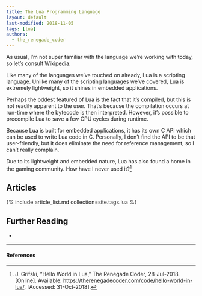 ```yaml
---
title: The Lua Programming Language
layout: default
last-modified: 2018-11-05
tags: [lua]
authors:
  - the_renegade_coder
---
```


As usual, I’m not super familiar with the language we’re working with today,
so let’s consult [Wikipedia][1].

Like many of the languages we’ve touched on already, Lua is a scripting language.
Unlike many of the scripting languages we’ve covered, Lua is extremely lightweight,
so it shines in embedded applications.

Perhaps the oddest featured of Lua is the fact that it’s compiled, but this is
not readily apparent to the user. That’s because the compilation occurs at
run-time where the bytecode is then interpreted. However, it’s possible to
precompile Lua to save a few CPU cycles during runtime.

Because Lua is built for embedded applications, it has its own C API which can
be used to write Lua code in C. Personally, I don’t find the API to be that
user-friendly, but it does eliminate the need for reference management, so I
can’t really complain.

Due to its lightweight and embedded nature, Lua has also found a home in the
gaming community. How have I never used it?[^1]

## Articles

{% include article_list.md collection=site.tags.lua %}

## Further Reading

-

---

#### References

[^1]: J. Grifski, “Hello World in Lua,” The Renegade Coder, 28-Jul-2018. [Online]. Available: <https://therenegadecoder.com/code/hello-world-in-lua/>. [Accessed: 31-Oct-2018].

[1]: https://en.wikipedia.org/wiki/Lua_(programming_language)
